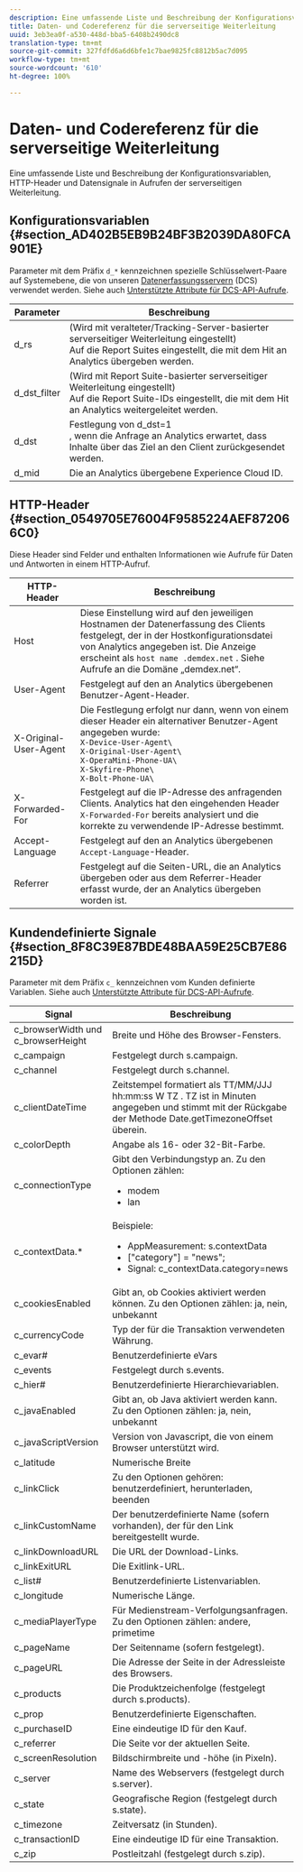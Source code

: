 ```yaml
---
description: Eine umfassende Liste und Beschreibung der Konfigurationsvariablen, HTTP-Header und Datensignale in Aufrufen der serverseitigen Weiterleitung.
title: Daten- und Codereferenz für die serverseitige Weiterleitung
uuid: 3eb3ea0f-a530-448d-bba5-6408b2490dc8
translation-type: tm+mt
source-git-commit: 327fdfd6a6d6bfe1c7bae9825fc8812b5ac7d095
workflow-type: tm+mt
source-wordcount: '610'
ht-degree: 100%

---
```



# Daten- und Codereferenz für die serverseitige Weiterleitung

Eine umfassende Liste und Beschreibung der Konfigurationsvariablen, HTTP-Header und Datensignale in Aufrufen der serverseitigen Weiterleitung.

## Konfigurationsvariablen {#section_AD402B5EB9B24BF3B2039DA80FCA901E}

Parameter mit dem Präfix `d_*` kennzeichnen spezielle Schlüsselwert-Paare auf Systemebene, die von unseren [Datenerfassungsservern](https://docs.adobe.com/content/help/de-DE/audience-manager/user-guide/reference/system-components/components-data-collection.html) (DCS) verwendet werden. Siehe auch [Unterstützte Attribute für DCS-API-Aufrufe](https://docs.adobe.com/content/help/de-DE/audience-manager/user-guide/api-and-sdk-code/dcs/dcs-api-reference/dcs-keys.html).

| Parameter | Beschreibung |
|--- |--- |
| d_rs | (Wird mit veralteter/Tracking-Server-basierter serverseitiger Weiterleitung eingestellt) <br>Auf die Report Suites eingestellt, die mit dem Hit an Analytics übergeben werden. |
| d_dst_filter | (Wird mit Report Suite-basierter serverseitiger Weiterleitung eingestellt) <br>Auf die Report Suite-IDs eingestellt, die mit dem Hit an Analytics weitergeleitet werden. |
| d_dst | Festlegung von d_dst=1<br>, wenn die Anfrage an Analytics erwartet, dass Inhalte über das Ziel an den Client zurückgesendet werden. |
| d_mid | Die an Analytics übergebene Experience Cloud ID. |

## HTTP-Header {#section_0549705E76004F9585224AEF872066C0}

Diese Header sind Felder und enthalten Informationen wie Aufrufe für Daten und Antworten in einem HTTP-Aufruf.

<!-- Meike, missing link in table below: "See Understanding Calls to the Demdex Domain" -->

| HTTP-Header | Beschreibung |
|--- |--- |
| Host | Diese Einstellung wird auf den jeweiligen Hostnamen der Datenerfassung des Clients festgelegt, der in der Hostkonfigurationsdatei von Analytics angegeben ist. Die Anzeige erscheint als   `host name .demdex.net` .  Siehe Aufrufe an die Domäne „demdex.net“. |
| User-Agent | Festgelegt auf den an Analytics übergebenen Benutzer-Agent-Header. |
| X-Original-User-Agent | Die Festlegung erfolgt nur dann, wenn von einem dieser Header ein alternativer Benutzer-Agent angegeben wurde: </br>`X-Device-User-Agent\ `  </br>`X-Original-User-Agent\`   </br>`X-OperaMini-Phone-UA\`   </br>`X-Skyfire-Phone\`    </br>`X-Bolt-Phone-UA\` |
| X-Forwarded-For | Festgelegt auf die IP-Adresse des anfragenden Clients. Analytics hat den eingehenden Header `X-Forwarded-For` bereits analysiert und die korrekte zu verwendende IP-Adresse bestimmt. |
| Accept-Language | Festgelegt auf den an Analytics übergebenen `Accept-Language`-Header. |
| Referrer | Festgelegt auf die Seiten-URL, die an Analytics übergeben oder aus dem Referrer-Header erfasst wurde, der an Analytics übergeben worden ist. |

## Kundendefinierte Signale {#section_8F8C39E87BDE48BAA59E25CB7E86215D}

Parameter mit dem Präfix `c_` kennzeichnen vom Kunden definierte Variablen. Siehe auch [Unterstützte Attribute für DCS-API-Aufrufe](https://docs.adobe.com/content/help/en/audience-manager/user-guide/api-and-sdk-code/dcs/dcs-api-reference/dcs-keys.html).

| Signal | Beschreibung |
|--- |--- |
| c_browserWidth und c_browserHeight | Breite und Höhe des Browser-Fensters. |
| c_campaign | Festgelegt durch s.campaign. |
| c_channel | Festgelegt durch s.channel. |
| c_clientDateTime | Zeitstempel formatiert als TT/MM/JJJ hh:mm:ss W TZ .    TZ ist in Minuten angegeben und stimmt mit der Rückgabe der Methode Date.getTimezoneOffset überein. |
| c_colorDepth | Angabe als 16- oder 32-Bit-Farbe. |
| c_connectionType | Gibt den Verbindungstyp an. Zu den Optionen zählen:<ul><li>modem</li><li>lan</li></ul> |
| c_contextData.* | Beispiele:<ul><li>AppMeasurement: s.contextData</li><li>[&quot;category&quot;] = &quot;news&quot;;</li><li>Signal: c_contextData.category=news</li></ul> |
| c_cookiesEnabled | Gibt an, ob Cookies aktiviert werden können. Zu den Optionen zählen: ja, nein, unbekannt |
| c_currencyCode | Typ der für die Transaktion verwendeten Währung. |
| c_evar# | Benutzerdefinierte eVars |
| c_events | Festgelegt durch s.events. |
| c_hier# | Benutzerdefinierte Hierarchievariablen. |
| c_javaEnabled | Gibt an, ob Java aktiviert werden kann. Zu den Optionen zählen: ja, nein, unbekannt |
| c_javaScriptVersion | Version von Javascript, die von einem Browser unterstützt wird. |
| c_latitude | Numerische Breite |
| c_linkClick | Zu den Optionen gehören: benutzerdefiniert, herunterladen, beenden |
| c_linkCustomName | Der benutzerdefinierte Name (sofern vorhanden), der für den Link bereitgestellt wurde. |
| c_linkDownloadURL | Die URL der Download-Links. |
| c_linkExitURL | Die Exitlink-URL. |
| c_list# | Benutzerdefinierte Listenvariablen. |
| c_longitude | Numerische Länge. |
| c_mediaPlayerType | Für Medienstream-Verfolgungsanfragen. Zu den Optionen zählen:    andere, primetime |
| c_pageName | Der Seitenname (sofern festgelegt). |
| c_pageURL | Die Adresse der Seite in der Adressleiste des Browsers. |
| c_products | Die Produktzeichenfolge (festgelegt durch s.products). |
| c_prop | Benutzerdefinierte Eigenschaften. |
| c_purchaseID | Eine eindeutige ID für den Kauf. |
| c_referrer | Die Seite vor der aktuellen Seite. |
| c_screenResolution | Bildschirmbreite und -höhe (in Pixeln). |
| c_server | Name des Webservers (festgelegt durch s.server). |
| c_state | Geografische Region (festgelegt durch s.state). |
| c_timezone | Zeitversatz (in Stunden). |
| c_transactionID | Eine eindeutige ID für eine Transaktion. |
| c_zip | Postleitzahl (festgelegt durch s.zip). |
